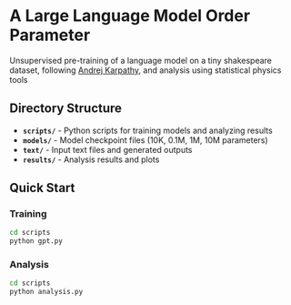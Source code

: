 # A Large Language Model Order Parameter

Unsupervised pre-training of a language model on a tiny shakespeare dataset, following [Andrej Karpathy](https://github.com/karpathy/nanoGPT), and analysis using statistical physics tools

## Directory Structure

- **`scripts/`** - Python scripts for training models and analyzing results
- **`models/`** - Model checkpoint files (10K, 0.1M, 1M, 10M parameters)
- **`text/`** - Input text files and generated outputs
- **`results/`** - Analysis results and plots

## Quick Start

### Training
```bash
cd scripts
python gpt.py
```

### Analysis
```bash
cd scripts
python analysis.py
```